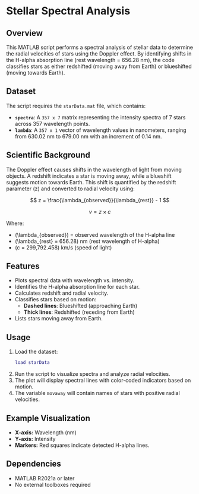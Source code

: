 # Stellar Spectral Analysis

## Overview

This MATLAB script performs a spectral analysis of stellar data to determine the radial velocities of stars using the Doppler effect. By identifying shifts in the H-alpha absorption line (rest wavelength = 656.28 nm), the code classifies stars as either redshifted (moving away from Earth) or blueshifted (moving towards Earth).

## Dataset

The script requires the `starData.mat` file, which contains:

- **`spectra`**: A `357 x 7` matrix representing the intensity spectra of 7 stars across 357 wavelength points.
- **`lambda`**: A `357 x 1` vector of wavelength values in nanometers, ranging from 630.02 nm to 679.00 nm with an increment of 0.14 nm.

## Scientific Background

The Doppler effect causes shifts in the wavelength of light from moving objects. A redshift indicates a star is moving away, while a blueshift suggests motion towards Earth. This shift is quantified by the redshift parameter \(z\) and converted to radial velocity using:

$$
    z = \frac{\lambda_{observed}}{\lambda_{rest}} - 1
$$

$$
    v = z \times c
$$

Where:

- \(\lambda_{observed}\) = observed wavelength of the H-alpha line
- \(\lambda_{rest} = 656.28\) nm (rest wavelength of H-alpha)
- \(c = 299,792.458\) km/s (speed of light)

## Features

- Plots spectral data with wavelength vs. intensity.
- Identifies the H-alpha absorption line for each star.
- Calculates redshift and radial velocity.
- Classifies stars based on motion:
  - **Dashed lines**: Blueshifted (approaching Earth)
  - **Thick lines**: Redshifted (receding from Earth)
- Lists stars moving away from Earth.

## Usage

1. Load the dataset:
   ```matlab
   load starData
   ```
2. Run the script to visualize spectra and analyze radial velocities.
3. The plot will display spectral lines with color-coded indicators based on motion.
4. The variable `movaway` will contain names of stars with positive radial velocities.

## Example Visualization

- **X-axis:** Wavelength (nm)
- **Y-axis:** Intensity
- **Markers:** Red squares indicate detected H-alpha lines.

## Dependencies

- MATLAB R2021a or later
- No external toolboxes required


